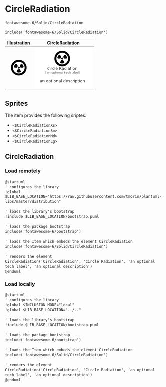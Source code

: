 # CircleRadiation


```text
fontawesome-6/Solid/CircleRadiation
```

```text
include('fontawesome-6/Solid/CircleRadiation')
```



| Illustration | CircleRadiation |
| :---: | :---: |
| ![illustration for Illustration](../../fontawesome-6/Solid/CircleRadiation.png) | ![illustration for CircleRadiation](../../fontawesome-6/Solid/CircleRadiation.Local.png) |



## Sprites
The item provides the following sriptes:

- `<$CircleRadiationXs>`
- `<$CircleRadiationSm>`
- `<$CircleRadiationMd>`
- `<$CircleRadiationLg>`





## CircleRadiation

### Load remotely
```plantuml
@startuml
' configures the library
!global $LIB_BASE_LOCATION="https://raw.githubusercontent.com/tmorin/plantuml-libs/master/distribution"

' loads the library's bootstrap
!include $LIB_BASE_LOCATION/bootstrap.puml

' loads the package bootstrap
include('fontawesome-6/bootstrap')

' loads the Item which embeds the element CircleRadiation
include('fontawesome-6/Solid/CircleRadiation')

' renders the element
CircleRadiation('CircleRadiation', 'Circle Radiation', 'an optional tech label', 'an optional description')
@enduml
```

### Load locally
```plantuml
@startuml
' configures the library
!global $INCLUSION_MODE="local"
!global $LIB_BASE_LOCATION="../.."

' loads the library's bootstrap
!include $LIB_BASE_LOCATION/bootstrap.puml

' loads the package bootstrap
include('fontawesome-6/bootstrap')

' loads the Item which embeds the element CircleRadiation
include('fontawesome-6/Solid/CircleRadiation')

' renders the element
CircleRadiation('CircleRadiation', 'Circle Radiation', 'an optional tech label', 'an optional description')
@enduml
```

